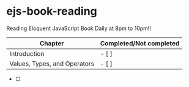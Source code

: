 # ejs-book-reading
 Reading Eloquent JavaScript Book Daily at 8pm to 10pm!! 

Chapter | Completed/Not completed
------------ | -------------
Introduction | - [ ]
Values, Types, and Operators |- [ ]
- [ ] 
